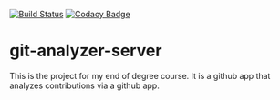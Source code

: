 [![Build Status](https://travis-ci.com/SergioFaya/git-analyzer-app.svg?token=LDdyavasGPqmNSP4eDss&branch=master)](https://travis-ci.com/SergioFaya/git-analyzer-app)
[![Codacy Badge](https://api.codacy.com/project/badge/Grade/93564477bba747c697fe60ebc8887e34)](https://www.codacy.com?utm_source=github.com&amp;utm_medium=referral&amp;utm_content=SergioFaya/git-analyzer-app&amp;utm_campaign=Badge_Grade)

# git-analyzer-server

This is the project for my end of degree course. It is a github app that analyzes contributions via a github app.

